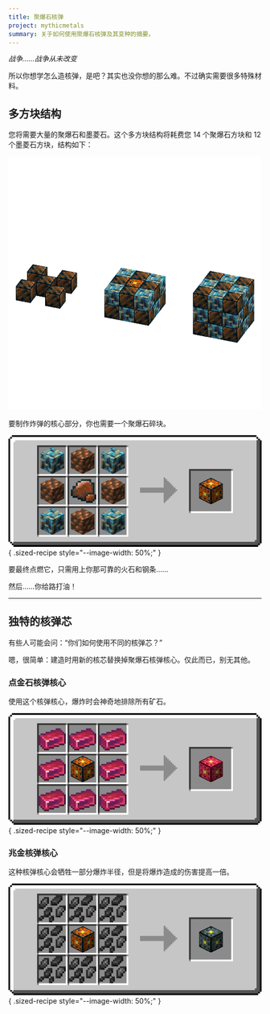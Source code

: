 ```yaml
---
title: 聚爆石核弹
project: mythicmetals
summary: 关于如何使用聚爆石核弹及其变种的摘要。
---
```


*战争……战争从未改变*

所以你想学怎么造核弹，是吧？其实也没你想的那么难。不过确实需要很多特殊材料。

## 多方块结构

您将需要大量的聚爆石和墨菱石。这个多方块结构将耗费您 14 个聚爆石方块和 12 个墨菱石方块，结构如下：

![Picture of the structure of the Banglum Nuke, forming a 3x3x3 cube of alternating Banglum Blocks and Morkite Blocks, with a Banglum Nuke Core in the middle](../../assets/mythicmetals/banglum_nuke_multiblock.png)

要制作炸弹的核心部分，你也需要一个聚爆石碎块。

![Picture of the recipe of a Banglum Nuke Core. [BMB][MCM][BMB] B = Raw Banglum Block, M = Morkite Block, C = Banglum Chunk](../../assets/mythicmetals/recipes/blocks/banglum_nuke_core.png){ .sized-recipe style="--image-width: 50%;" }<br>

要最终点燃它，只需用上你那可靠的火石和钢条……

然后……你给路打油！

---

## 独特的核弹芯

有些人可能会问：“你们如何使用不同的核弹芯？”

嗯，很简单：建造时用新的核芯替换掉聚爆石核弹核心。仅此而已，别无其他。

### 点金石核弹核心

使用这个核弹核心，爆炸时会神奇地排除所有矿石。

![Image of the recipe for a Carmot Nuke Core, which is a Banglum Nuke Core surrounded by 8 Carmot Ingots in a crafting table](../../assets/mythicmetals/recipes/blocks/carmot_nuke_core.png){ .sized-recipe style="--image-width: 50%;" }<br>

### 兆金核弹核心

这种核弹核心会牺牲一部分爆炸半径，但是将爆炸造成的伤害提高一倍。

![Image of the recipe for a Quadrillum Nuke Core, which is a Banglum Nuke Core surrounded by 8 Raw Quadrillum in a crafting table](../../assets/mythicmetals/recipes/blocks/quadrillum_nuke_core.png){ .sized-recipe style="--image-width: 50%;" }<br>
